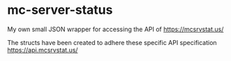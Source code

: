 # mc-server-status
My own small JSON wrapper for accessing the API of https://mcsrvstat.us/

The structs have been created to adhere these specific API specification 
https://api.mcsrvstat.us/
